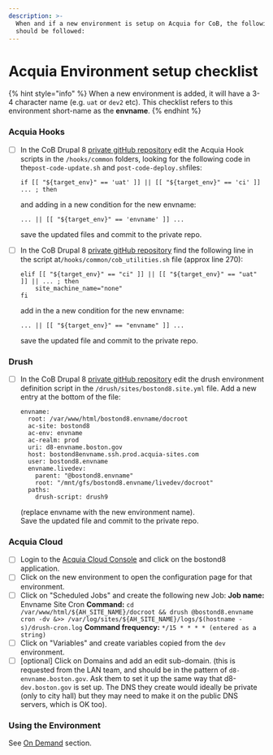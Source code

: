 ```yaml
---
description: >-
  When and if a new environment is setup on Acquia for CoB, the following steps
  should be followed:
---
```


# Acquia Environment setup checklist

{% hint style="info" %}
When a new environment is added, it will have a 3-4 character name \(e.g. `uat` or `dev2` etc\).  This checklist refers to this environment short-name as the **envname**.
{% endhint %}

### Acquia Hooks

* [ ] In the CoB Drupal 8 [private gitHub repository](https://github.com/CityOfBoston/boston.gov-d8-private) edit the Acquia Hook scripts in the `/hooks/common` folders, looking for the following code in the`post-code-update.sh` and `post-code-deploy.sh`files:

  ```text
  if [[ "${target_env}" == 'uat' ]] || [[ "${target_env}" == 'ci' ]] ... ; then
  ```

  and adding in a new condition for the new envname:

  ```text
  ... || [[ "${target_env}" == 'envname' ]] ...
  ```

  save the updated files and commit to the private repo.

* [ ] In the CoB Drupal 8 [private gitHub repository](https://github.com/CityOfBoston/boston.gov-d8-private) find the following line in the script at`/hooks/common/cob_utilities.sh` file \(approx line 270\):

  ```text
  elif [[ "${target_env}" == "ci" ]] || [[ "${target_env}" == "uat" ]] || ... ; then
      site_machine_name="none"
  fi
  ```

  add in the a new condition for the new envname:

  ```text
  ... || [[ "${target_env}" == "envname" ]] ...
  ```

  save the updated file and commit to the private repo.

### Drush

* [ ] In the CoB Drupal 8 [private gitHub repository](https://github.com/CityOfBoston/boston.gov-d8-private) edit the drush environment definition script in the `/drush/sites/bostond8.site.yml` file.  Add a new entry at the bottom of the file:

  ```text
  envname:
    root: /var/www/html/bostond8.envname/docroot
    ac-site: bostond8
    ac-env: envname
    ac-realm: prod
    uri: d8-envname.boston.gov
    host: bostond8envname.ssh.prod.acquia-sites.com
    user: bostond8.envname
    envname.livedev:
      parent: "@bostond8.envname"
      root: "/mnt/gfs/bostond8.envname/livedev/docroot"
    paths:
      drush-script: drush9
  ```

  \(replace envname with the new environment name\).  
  Save the updated file and commit to the private repo.

### Acquia Cloud

* [ ] Login to the [Acquia Cloud Console](https://cloud.acquia.com/app/develop/all) and click on the bostond8 application.
* [ ] Click on the new environment to open the configuration page for that environment.
* [ ] Click on "Scheduled Jobs" and create the following new Job: **Job name:** Envname Site Cron **Command:** `cd /var/www/html/${AH_SITE_NAME}/docroot && drush @bostond8.envname cron -dv &>> /var/log/sites/${AH_SITE_NAME}/logs/$(hostname -s)/drush-cron.log` **Command frequency:** `*/15 * * * * (entered as a string)`
* [ ] Click on "Variables" and create variables copied from the `dev` environment.
* [ ] \[optional\] Click on Domains and add an edit sub-domain. \(this is requested from the LAN team, and should be in the pattern of `d8-envname.boston.gov`. Ask them to set it up the same way that d8-`dev.boston.gov` is set up.  The DNS they create would ideally be private \(only to city hall\) but they may need to make it on the public DNS servers, which is OK too\).  

### Using the Environment

See [On Demand](./) section.

